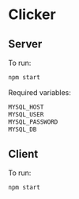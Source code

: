 # Clicker

## Server

To run:
````bash
npm start
````

Required variables:
````bash
MYSQL_HOST
MYSQL_USER
MYSQL_PASSWORD
MYSQL_DB
````

## Client

To run:
````bash
npm start
````

